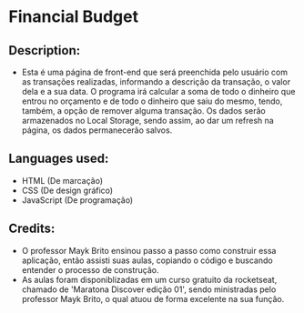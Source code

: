 # Financial Budget
## Description:
- Esta é uma página de front-end que será preenchida pelo usuário com as transações
realizadas, informando a descrição da transação, o valor dela e a sua data. O programa irá
calcular a soma de todo o dinheiro que entrou no orçamento e de todo o dinheiro que saiu do
mesmo, tendo, também, a opção de remover alguma transação. Os dados serão armazenados no Local
Storage, sendo assim, ao dar um refresh na página, os dados permanecerão salvos.

## Languages used:
- HTML (De marcação)
- CSS (De design gráfico)
- JavaScript (De programação)

## Credits:
- O professor Mayk Brito ensinou passo a passo como construir essa aplicação, então assisti
suas aulas, copiando o código e buscando entender o processo de construção.
- As aulas foram disponiblizadas em um curso gratuito da rocketseat, chamado de 'Maratona
Discover edição 01', sendo ministradas pelo professor Mayk Brito, o qual atuou de forma
excelente na sua função.
